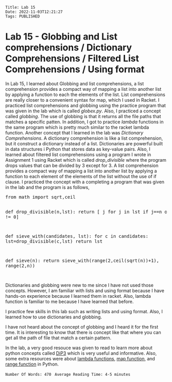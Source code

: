     Title: Lab 15
    Date: 2022-11-03T12:21:27
    Tags: PUBLISHED

Lab 15 - Globbing and List comprehensions / Dictionary Comprehensions / Filtered List Comprehensions / Using format
==========================================================================

<p>
In Lab 15, I learned about Globbing and list comprehensions, a list comprehension provides a compact way of mapping a list into another list by applying a function to each the elements of the list. List comprehensions are really closer to a convenient syntax for map, which I used in Racket. I practiced list comprehensions and globbing using the practice program that was given in the lab which is called <i>globex.py</i>. Also, I practiced a concept called <i>globbing</i>. The use of globbing is that it returns all the file paths that matches a specific patten. In addition, I got to practice <i>lambda</i> functions in the same program which is pretty much similar to the racket lambda function. Another concept that I learned in the lab was <i>Dictionary Comprehensions</i>. A dictionary comprehension is like a list comprehension, but it construct a dictionary instead of a list. Dictionaries are powerful built in data structures i Python that stores data as key-value pairs. Also, I learned about filtered list comprehensions using a program I wrote in Assignment 1 using Racket which is called <i>drop_divisible</i> where the program drops values that can be divided by 3 except for 3. A list comprehension provides a compact way of mapping a list into another list by applying a function to each element of the elements of the list without the use of if clause. I practiced the concept with a completing a program that was given in the lab and the program is as follows,
</p>
<pre>
from math import sqrt,ceil

def drop_divisible(n,lst):
    return [ j for j in lst if j==n or j % n != 0]

def sieve_with(candidates, lst):
    for c in candidates:
        lst=drop_divisible(c,lst)
    return lst

def sieve(n):
    return sieve_with(range(2,ceil(sqrt(n))+1), range(2,n))

</pre>

<p>
Dictionaries and globbing were new to me since I have not used those concepts. However, I am familiar with lists and using format because I have hands-on experience because I learned them in racket. Also, lambda function is familiar to me because I have learned that before.
</p>
<p>
I practice few skills in this lab such as writing lists and using format. Also, I learned how to use dictionaries and globbing.
</p>
<p>
I have not heard about the concept of globbing and I heard it for the first time. It is interesting to know that there is concept like that where you can get all the path of file that match a certain pattern.
</p>
<p>
In the lab, a very good resouce was given to read to learn more about python concepts called <a href="http://www.cs.unb.ca/~bremner/teaching/cs2613/books/diveintopython3/your-first-python-program.html#divingin">DiP3</a> which is very useful and informative. Also, some extra resources were about <a href="https://docs.python.org/3/reference/expressions.html#lambda">lambda functions</a>, <a href="https://docs.python.org/3/library/functions.html#map">map function</a>, and <a href="https://docs.python.org/3/library/stdtypes.html#typesseq-range">range function</a> in Python.
</p>

```Number Of Words: 470 ```
```Average Reading Time: 4-5 minutes```
<!-- more -->

